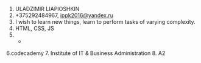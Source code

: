 1. ULADZIMIR LIAPIOSHKIN
2. +375292484967, ippk2016@yandex.ru
3. I wish to learn new things, learn to perform tasks of varying complexity.
4. HTML, CSS, JS
5. -
6.codecademy
7. Institute of IT & Business Administration
8. A2